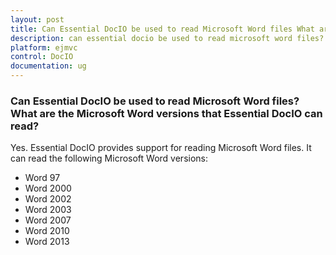 ```yaml
---
layout: post
title: Can Essential DocIO be used to read Microsoft Word files What are the Microsoft Word versions that Essential DocIO can read | DocIO | ASP.NET MVC | Syncfusion
description: can essential docio be used to read microsoft word files? what are the microsoft word versions that essential docio can read?
platform: ejmvc
control: DocIO
documentation: ug
---
```


### Can Essential DocIO be used to read Microsoft Word files? What are the Microsoft Word versions that Essential DocIO can read?

Yes. Essential DocIO provides support for reading Microsoft Word files. It can read the following Microsoft Word versions:

* Word 97
* Word 2000
* Word 2002
* Word 2003
* Word 2007
* Word 2010
* Word 2013
